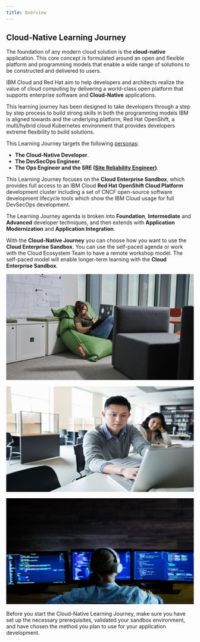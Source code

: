 ```yaml
---
title: Overview
---
```

<!--- cSpell:ignore ICPA openshiftconsole mkdocs fontawesome Theia userid toolset crwexposeservice gradlew bluemix ocinstall Mico crwopenlink crwopenapp swaggerui gitpat gituser  buildconfig yourproject wireframe devenvsetup viewapp crwopenlink  atemplatized rtifactoryurlsetup Kata Koda configmap Katacoda checksetup cndp katacoda checksetup Linespace igccli regcred REPLACEME Tavis pipelinerun openshiftcluster invokecloudshell cloudnative sampleapp bwoolf hotspots multicloud pipelinerun Sricharan taskrun Vadapalli Rossel REPLACEME cloudnativesampleapp artifactoryuntar untar Hotspot devtoolsservices Piyum Zonooz Farr Kamal Arora Laszewski  Roadmap roadmap Istio Packt buildpacks automatable ksonnet jsonnet targetport podsiks SIGTERM SIGKILL minikube apiserver multitenant kubelet multizone Burstable checksetup handson  stockbffnode codepatterns devenvsetup newwindow preconfigured cloudantcredentials apikey Indexyaml classname  errorcondition tektonpipeline gradlew gitsecret viewapp cloudantgitpodscreen crwopenlink cdply crwopenapp -->

## Cloud-Native Learning Journey

The foundation of any modern cloud solution is the **cloud-native** application. This core concept is formulated around an open and flexible platform and programming models that enable a wide range of solutions to be constructed and delivered to users.
   
IBM Cloud and Red Hat aim to help developers and architects realize the value of cloud computing by delivering a world-class open platform that supports enterprise software and **Cloud-Native** applications.

This learning journey has been designed to take developers through a step by step process to build strong skills in both the programming models IBM is aligned towards and the underlying platform, Red Hat OpenShift, a multi/hybrid cloud Kubernetes environment that provides developers extreme flexibility to build solutions.

This Learning Journey targets the following [personas](https://www.ibm.com/garage/method/practices/think/practice_personas/):
- **The Cloud-Native Developer**.
- **The DevSecOps Engineer**.
- **The Ops Engineer and the SRE ([Site Reliability Engineer](https://en.wikipedia.org/wiki/Site_Reliability_Engineering))**.

This Learning Journey focuses on the **Cloud Enterprise Sandbox**, which provides full access to an IBM Cloud **Red Hat OpenShift Cloud Platform** development cluster including a set of CNCF open-source software development lifecycle tools which show the IBM Cloud usage for full DevSecOps development.

The Learning Journey agenda is broken into **Foundation**, **Intermediate** and **Advanced** developer techniques, and then extends with **Application Modernization** and **Application Integration**.

With the **Cloud-Native Journey** you can choose how you want to use the **Cloud Enterprise Sandbox**. You can use the self-paced agenda or work with the Cloud Ecosystem Team to have a remote workshop model. The self-paced model will enable longer-term learning with the **Cloud Enterprise Sandbox**.
<Row>

<Column colLg={4} colMd={4} noGutterMdLeft>
<ArticleCard
    color="dark"
    title="Developer Foundation"
    subTitle="Start your cloud-native journey by learning the concepts, technologies & methodologies."
    href="/developer-foundation"
    >

![](./images/developer-foundation.png)

</ArticleCard>
</Column>

<Column colLg={4} colMd={4} noGutterMdLeft>
<ArticleCard
    color="dark"
    title="Developer Intermediate"
    subTitle="Learn how to develop and deliver cloud-native applications with an Enterprise SDLC."
    href="/developer-intermediate"
    >

![](./images/developer-intermediate.png)

</ArticleCard>
</Column>


<Column colLg={4} colMd={4} noGutterMdLeft>
<ArticleCard
    color="dark"
    title="Developer Advanced"
    subTitle="Learn advanced microservices techniques to develop and deliver cloud-native applications."
    href="/developer-advanced-1"
    >

![](./images/developer-advanced.png)

</ArticleCard>
</Column>

</Row>




Before you start the Cloud-Native Learning Journey, make sure you have set up the necessary prerequisites, validated your sandbox environment, and have chosen the method you plan to use for your application development.
